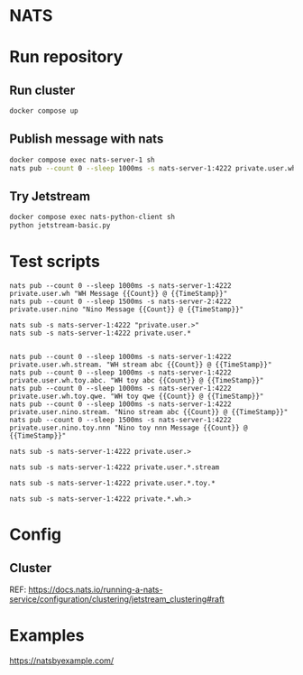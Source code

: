 # NATS

# Run repository

## Run cluster
```sh
docker compose up
```

## Publish message with nats
```sh
docker compose exec nats-server-1 sh
nats pub --count 0 --sleep 1000ms -s nats-server-1:4222 private.user.wh "WH Message {{Count}} @ {{TimeStamp}}"
```

## Try Jetstream
```sh
docker compose exec nats-python-client sh
python jetstream-basic.py
```

# Test scripts
```
nats pub --count 0 --sleep 1000ms -s nats-server-1:4222 private.user.wh "WH Message {{Count}} @ {{TimeStamp}}"
nats pub --count 0 --sleep 1500ms -s nats-server-2:4222 private.user.nino "Nino Message {{Count}} @ {{TimeStamp}}"

nats sub -s nats-server-1:4222 "private.user.>"
nats sub -s nats-server-1:4222 private.user.*


nats pub --count 0 --sleep 1000ms -s nats-server-1:4222 private.user.wh.stream. "WH stream abc {{Count}} @ {{TimeStamp}}"
nats pub --count 0 --sleep 1000ms -s nats-server-1:4222 private.user.wh.toy.abc. "WH toy abc {{Count}} @ {{TimeStamp}}"
nats pub --count 0 --sleep 1000ms -s nats-server-1:4222 private.user.wh.toy.qwe. "WH toy qwe {{Count}} @ {{TimeStamp}}"
nats pub --count 0 --sleep 1000ms -s nats-server-1:4222 private.user.nino.stream. "Nino stream abc {{Count}} @ {{TimeStamp}}"
nats pub --count 0 --sleep 1500ms -s nats-server-1:4222 private.user.nino.toy.nnn "Nino toy nnn Message {{Count}} @ {{TimeStamp}}"

nats sub -s nats-server-1:4222 private.user.>

nats sub -s nats-server-1:4222 private.user.*.stream

nats sub -s nats-server-1:4222 private.user.*.toy.*

nats sub -s nats-server-1:4222 private.*.wh.>
```

# Config
## Cluster
REF: https://docs.nats.io/running-a-nats-service/configuration/clustering/jetstream_clustering#raft


# Examples
https://natsbyexample.com/



